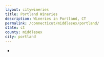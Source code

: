 ```yaml
---
layout: citywineries
title: Portland Wineries
description: Wineries in Portland, CT
permalink: /connecticut/middlesex/portland/
state: ct
county: middlesex
city: portland
---
```

-
